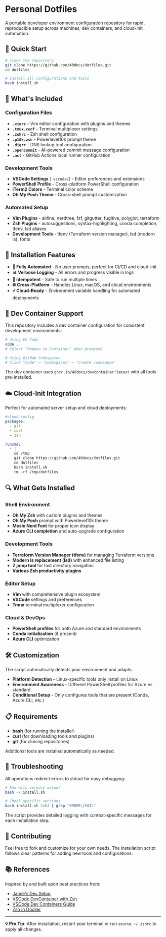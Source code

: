 # Personal Dotfiles

A portable developer environment configuration repository for rapid, reproducible setup across machines, dev containers, and cloud-init automation.

## 🚀 Quick Start

```bash
# Clone the repository
git clone https://github.com/40docs/dotfiles.git
cd dotfiles

# Install all configurations and tools
bash install.sh
```

## 📁 What's Included

### Configuration Files
- **`.vimrc`** - Vim editor configuration with plugins and themes
- **`.tmux.conf`** - Terminal multiplexer settings
- **`.zshrc`** - Zsh shell configuration
- **`.p10k.zsh`** - Powerlevel10k prompt theme
- **`.digrc`** - DNS lookup tool configuration
- **`.opencommit`** - AI-powered commit message configuration
- **`.act`** - GitHub Actions local runner configuration

### Development Tools
- **VSCode Settings** (`.vscode/`) - Editor preferences and extensions
- **PowerShell Profile** - Cross-platform PowerShell configuration
- **iTerm2 Colors** - Terminal color scheme
- **Oh My Posh Theme** - Cross-shell prompt customization

### Automated Setup
- **Vim Plugins** - airline, nerdtree, fzf, gitgutter, fugitive, polyglot, terraform
- **Zsh Plugins** - autosuggestions, syntax-highlighting, conda completion, tfenv, lsd aliases
- **Development Tools** - tfenv (Terraform version manager), lsd (modern ls), fonts

## 🔧 Installation Features

- **🤖 Fully Automated** - No user prompts, perfect for CI/CD and cloud-init
- **📊 Verbose Logging** - All errors and progress visible in logs
- **🔄 Idempotent** - Safe to run multiple times
- **🌐 Cross-Platform** - Handles Linux, macOS, and cloud environments
- **⚡ Cloud-Ready** - Environment variable handling for automated deployments

## 🐳 Dev Container Support

This repository includes a dev container configuration for consistent development environments:

```bash
# Using VS Code
code .
# Select "Reopen in Container" when prompted

# Using GitHub Codespaces
# Click "Code" → "Codespaces" → "Create codespace"
```

The dev container uses `ghcr.io/40docs/devcontainer:latest` with all tools pre-installed.

## ☁️ Cloud-Init Integration

Perfect for automated server setup and cloud deployments:

```yaml
#cloud-config
packages:
  - git
  - curl
  - zsh

runcmd:
  - |
    cd /tmp
    git clone https://github.com/40docs/dotfiles.git
    cd dotfiles
    bash install.sh
    rm -rf /tmp/dotfiles
```

## 🔍 What Gets Installed

### Shell Environment
- **Oh My Zsh** with custom plugins and themes
- **Oh My Posh** prompt with Powerlevel10k theme
- **Meslo Nerd Font** for proper icon display
- **Azure CLI completion** and auto-upgrade configuration

### Development Tools
- **Terraform Version Manager (tfenv)** for managing Terraform versions
- **Modern ls replacement (lsd)** with enhanced file listing
- **Z jump tool** for fast directory navigation
- **Various Zsh productivity plugins**

### Editor Setup
- **Vim** with comprehensive plugin ecosystem
- **VSCode** settings and preferences
- **Tmux** terminal multiplexer configuration

### Cloud & DevOps
- **PowerShell profiles** for both Azure and standard environments
- **Conda initialization** (if present)
- **Azure CLI** optimization

## 🛠️ Customization

The script automatically detects your environment and adapts:

- **Platform Detection** - Linux-specific tools only install on Linux
- **Environment Awareness** - Different PowerShell profiles for Azure vs standard
- **Conditional Setup** - Only configures tools that are present (Conda, Azure CLI, etc.)

## 📋 Requirements

- **bash** (for running the installer)
- **curl** (for downloading tools and plugins)
- **git** (for cloning repositories)

Additional tools are installed automatically as needed.

## 🔧 Troubleshooting

All operations redirect errors to stdout for easy debugging:

```bash
# Run with verbose output
bash -x install.sh

# Check specific sections
bash install.sh 2>&1 | grep "ERROR\|FAIL"
```

The script provides detailed logging with context-specific messages for each installation step.

## 🤝 Contributing

Feel free to fork and customize for your own needs. The installation script follows clear patterns for adding new tools and configurations.

## 📚 References

Inspired by and built upon best practices from:
- [Jamie's Dev Setup](https://medium.com/@jamiekt/my-dev-setup-march-2022-e89d21b19fe6)
- [VSCode DevContainer with Zsh](https://medium.com/@jamiekt/vscode-devcontainer-with-zsh-oh-my-zsh-and-agnoster-theme-8adf884ad9f6)
- [VSCode Dev Containers Guide](https://benmatselby.dev/post/vscode-dev-containers/)
- [Zsh in Docker](https://github.com/deluan/zsh-in-docker)

---

**💡 Pro Tip**: After installation, restart your terminal or run `source ~/.zshrc` to apply all changes.
